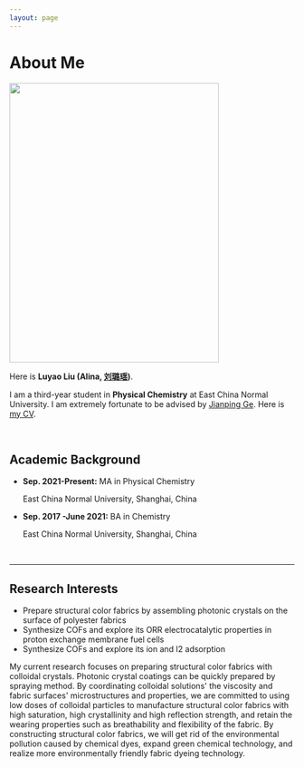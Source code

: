 ```yaml
---
layout: page
---
```


# About Me

<img src="https://Alina-LuyaoLiu.github.io/images/2.jpg" class="floatpic" width="370" height="493">

Here is **Luyao Liu (Alina, [刘璐瑶](https://Alina-LuyaoLiu.github.io/file/CV_LuyaoLiu.pdf))**.

I am a third-year student in **Physical Chemistry** at East China Normal University. I am extremely fortunate to be advised by [Jianping Ge](https://faculty.ecnu.edu.cn/_s34/gjp2/main.psp). Here is [my CV](https://Alina-LuyaoLiu.github.io/file/CV_LuyaoLiu.pdf).

<br>

## Academic Background

- **Sep. 2021-Present:** MA in Physical Chemistry

   East China Normal University, Shanghai, China
- **Sep. 2017 -June 2021:** BA in Chemistry

   East China Normal University, Shanghai, China


<br>

---

## Research Interests

- Prepare structural color fabrics by assembling photonic crystals on the surface of polyester fabrics 
- Synthesize COFs and explore its ORR electrocatalytic properties in proton exchange membrane fuel cells
- Synthesize COFs and explore its ion and I2 adsorption

My current research focuses on preparing structural color fabrics with colloidal crystals. Photonic crystal coatings can be quickly prepared by spraying method. By coordinating colloidal solutions' the viscosity and fabric surfaces' microstructures and properties, we are committed to using low doses of colloidal particles to manufacture structural color fabrics with high saturation, high crystallinity and high reflection strength, and retain the wearing properties such as breathability and flexibility of the fabric. By constructing structural color fabrics, we will get rid of the environmental pollution caused by chemical dyes, expand green chemical technology, and realize more environmentally friendly fabric dyeing technology.

<br>


